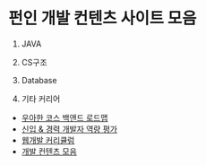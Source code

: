 # 펀인 개발 컨텐츠 사이트 모음

1. JAVA

2. CS구조

3. Database

4. 기타 커리어
- [우아한 코스 백앤드 로드맵](https://github.com/woowacourse/back-end-roadmap)
- [신입 & 경력 개발자 역량 평가](https://github.com/EBvi/dev-matrix)
- [웹개발 커리큘럼](https://github.com/Knowre-Dev/WebDevCurriculum)
- [개발 컨텐츠 모음](https://github.com/Integerous/goQuality-dev-contents)

